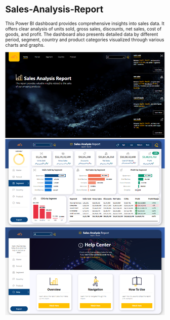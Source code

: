 # Sales-Analysis-Report
This Power BI dashboard provides comprehensive insights into sales data. It offers clear analysis of units sold, gross sales, discounts, net sales, cost of goods, and profit. The dashboard also presents detailed data by different period, segment, country and product categories visualized through various charts and graphs.

![Screenshot Sales Analysis Dashboard](https://github.com/alwintom96/Sales-Analysis-Report/blob/main/Home%20Page.png)
![Screenshot Sales Analysis Dashboard](https://github.com/alwintom96/Sales-Analysis-Report/blob/main/Sales%20Analysis%20page.png)
![Screenshot Sales Analysis Dashboard](https://github.com/alwintom96/Sales-Analysis-Report/blob/main/help%20Page.png)

